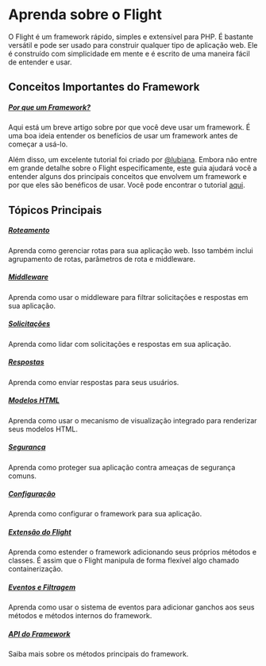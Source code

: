 # Aprenda sobre o Flight

O Flight é um framework rápido, simples e extensível para PHP. É bastante versátil e pode ser usado para construir qualquer tipo de aplicação web. Ele é construído com simplicidade em mente e é escrito de uma maneira fácil de entender e usar.

## Conceitos Importantes do Framework

##### [Por que um Framework?](/learn/why-frameworks)

Aqui está um breve artigo sobre por que você deve usar um framework. É uma boa ideia entender os benefícios de usar um framework antes de começar a usá-lo.

Além disso, um excelente tutorial foi criado por [@lubiana](https://git.php.fail/lubiana). Embora não entre em grande detalhe sobre o Flight especificamente, este guia ajudará você a entender alguns dos principais conceitos que envolvem um framework e por que eles são benéficos de usar. Você pode encontrar o tutorial [aqui](https://git.php.fail/lubiana/no-framework-tutorial/src/branch/master/04-development-helpers.md).

## Tópicos Principais

##### [Roteamento](/learn/routing)

Aprenda como gerenciar rotas para sua aplicação web. Isso também inclui agrupamento de rotas, parâmetros de rota e middleware.

##### [Middleware](/learn/middleware)

Aprenda como usar o middleware para filtrar solicitações e respostas em sua aplicação.

##### [Solicitações](/learn/requests)

Aprenda como lidar com solicitações e respostas em sua aplicação.

##### [Respostas](/learn/responses)

Aprenda como enviar respostas para seus usuários.

##### [Modelos HTML](/learn/templates)

Aprenda como usar o mecanismo de visualização integrado para renderizar seus modelos HTML.

##### [Segurança](/learn/security)

Aprenda como proteger sua aplicação contra ameaças de segurança comuns.

##### [Configuração](/learn/configuration)

Aprenda como configurar o framework para sua aplicação.

##### [Extensão do Flight](/learn/extending)

Aprenda como estender o framework adicionando seus próprios métodos e classes. É assim que o Flight manipula de forma flexível algo chamado containerização.

##### [Eventos e Filtragem](/learn/filtering)

Aprenda como usar o sistema de eventos para adicionar ganchos aos seus métodos e métodos internos do framework.

##### [API do Framework](/learn/api)

Saiba mais sobre os métodos principais do framework.
